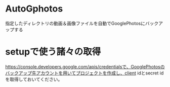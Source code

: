 # AutoGphotos
指定したディレクトリの動画＆画像ファイルを自動でGooglePhotosにバックアップする
# setupで使う諸々の取得
https://console.developers.google.com/apis/credentialsで、GooglePhotosのバックアップ先アカウントを用いてプロジェクトを作成し、client idとsecret idを取得しておいてください。
